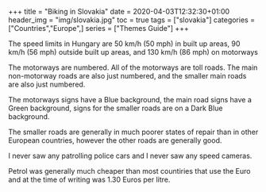 +++
title = "Biking in Slovakia"
date = 2020-04-03T12:32:30+01:00
header_img = "img/slovakia.jpg"
toc = true
tags = ["slovakia"]
categories = ["Countries","Europe",]
series = ["Themes Guide"]
+++

The speed limits in Hungary are 50 km/h (50 mph) in built up areas, 90 km/h (56 mph) outside built up areas, and 130 km/h (86 mph) on motorways

The motorways are numbered. All of the motorways are toll roads. The main non-motorway roads are also just numbered, and the smaller main roads are also just numbered.

The motorways signs have a Blue background, the main road signs have a Green background, signs for the smaller roads are on a Dark Blue background.

The smaller roads are generally in much poorer states of repair than in other European countries, however the other roads are generally good.

I never saw any patrolling police cars and I never saw any speed cameras.

Petrol was generally much cheaper than most countiries that use the Euro and at the time of writing was 1.30 Euros per litre.